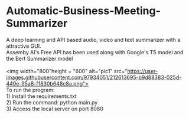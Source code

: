 # Automatic-Business-Meeting-Summarizer
A deep learning and API based audio, video and text summarizer with a attractive GUI. <br>
Assemby AI's Free API has been used along with Google's T5 model and the Bert Summarizer model <br><br>
<img width="800"height = "600" alt="pic1" src="https://user-images.githubusercontent.com/97934051/212613695-b9d88383-025d-449e-95a8-f1830b648c8a.png">
<br>
To run the program:
<br> 1) Install the requirements.txt
<br> 2) Run the command: python main.py
<br> 3) Access the local server on port 8080

